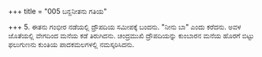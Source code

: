 +++
title = "005 ಬನ್ದನೀತನು ಗತಿಯ"

+++
5. ಈತನು ಗಂಭೀರ ನಡೆಯಲ್ಲಿ  ದ್ರೌಪದಿಯ ಸಮೀಪಕ್ಕೆ ಬಂದನು. "ನೀನು ಬಾ" ಎಂದು ಕರೆದನು. ಅವಳ ಜೊತೆಯಲ್ಲಿ ವೇಗದಿಂದ ಮನೆಯ ಕಡೆ ತಿರುಗಿದನು. ಚಂದ್ರಮುಖಿ ದ್ರೌಪದಿಯನ್ನು ಕುಂಬಾರನ ಮನೆಯ ಹೊರಗೆ ಬಿಟ್ಟು ಫಲುಗುಣನು ಕುಂತಿಯ ಪಾದಕಮಲಗಳಲ್ಲಿ ನಮಸ್ಕರಿಸಿದನು.